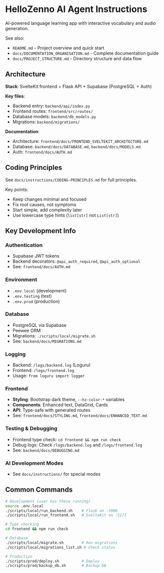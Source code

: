 # HelloZenno AI Agent Instructions

AI-powered language learning app with interactive vocabulary and audio generation.

See also:
- `README.md` - Project overview and quick start
- `docs/DOCUMENTATION_ORGANISATION.md` - Complete documentation guide
- `docs/PROJECT_STRUCTURE.md` - Directory structure and data flow

## Architecture

**Stack**: SvelteKit frontend + Flask API + Supabase (PostgreSQL + Auth)

**Key files**:
- Backend entry: `backend/api/index.py`
- Frontend routes: `frontend/src/routes/`
- Database models: `backend/db_models.py`
- Migrations: `backend/migrations/`

**Documentation**:
- Architecture: `frontend/docs/FRONTEND_SVELTEKIT_ARCHITECTURE.md`
- Database: `backend/docs/DATABASE.md`, `backend/docs/MODELS.md`
- Auth: `frontend/docs/AUTH.md`

## Coding Principles

See `docs/instructions/CODING-PRINCIPLES.md` for full principles.

Key points:
- Keep changes minimal and focused
- Fix root causes, not symptoms
- Start simple, add complexity later
- Use lowercase type hints (`list[str]` not `List[str]`)

## Key Development Info

### Authentication
- Supabase JWT tokens
- Backend decorators: `@api_auth_required`, `@api_auth_optional`
- See: `frontend/docs/AUTH.md`

### Environment
- `.env.local` (development)
- `.env.testing` (test)
- `.env.prod` (production)

### Database
- PostgreSQL via Supabase
- Peewee ORM
- Migrations: `./scripts/local/migrate.sh`
- See: `backend/docs/MIGRATIONS.md`

### Logging
- Backend: `/logs/backend.log` (Loguru)
- Frontend: `/logs/frontend.log`
- Usage: `from loguru import logger`

### Frontend
- **Styling**: Bootstrap dark theme, `--hz-color-*` variables
- **Components**: Enhanced text, DataGrid, Cards
- **API**: Type-safe with generated routes
- See: `frontend/docs/STYLING.md`, `frontend/docs/ENHANCED_TEXT.md`

### Testing & Debugging
- Frontend type check: `cd frontend && npm run check`
- Debug logs: Check `/logs/backend.log` and `/logs/frontend.log`
- See: `backend/docs/DEBUGGING.md`

### AI Development Modes
- See `docs/instructions/` for special modes

## Common Commands

```bash
# Development (user has these running)
source .env.local
./scripts/local/run_backend.sh    # Flask on :3000
./scripts/local/run_frontend.sh   # SvelteKit on :5173

# Type checking
cd frontend && npm run check

# Database
./scripts/local/migrate.sh        # Run migrations
./scripts/local/migrations_list.sh # Check status

# Production
./scripts/prod/deploy.sh          # Deploy
./scripts/prod/backup_db.sh       # Backup DB
```
